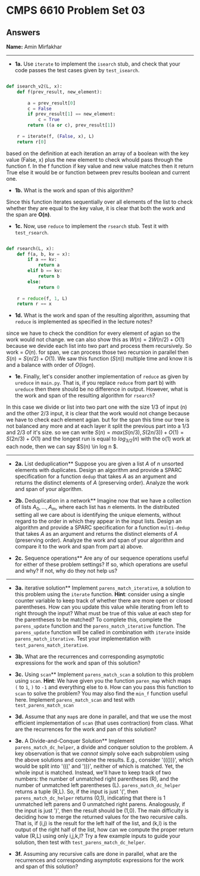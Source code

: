 # CMPS 6610 Problem Set 03
## Answers

**Name:** Amin Mirfakhar


---

- **1a.** Use `iterate` to implement the `isearch` stub, and check that your
code passes the test cases given by `test_isearch`.
``` python

def isearch_v2(L, x):
    def f(prev_result, new_element):
        
        a = prev_result[0]
        c = False
        if prev_result[1] == new_element:
            c = True
        return ((a or c), prev_result[1])
        
    r = iterate(f, (False, x), L)
    return r[0]
```
   based on the definition at each iteration an array of a boolean with the key value (False, x) plus the new element to check whould pass through the function f. In the f function if key value and new value matches then it return True else it would be or function between prev results boolean and current one.

- **1b.** What is the work and span of this algorithm?
  
Since this function iterates sequentially over all elements of the list to check whether they are equal to the key value, it is clear that both the work and the span are **O(n)**.


- **1c.** Now, use `reduce` to implement the `rsearch` stub. Test it with `test_rsearch`.

``` python

def rsearch(L, x):
    def f(a, b, kv = x):
        if a == kv:
            return a
        elif b == kv:
            return b
        else:
            return 0
        
    r = reduce(f, 1, L)
    return r == x

```

- **1d.** What is the work and span of the resulting algorithm, assuming that `reduce` is implemented as specified in the lecture notes?

since we have to check the condition for every element of agian so the work would not change. we can also show this as $W(n) = 2W(n/2) + O(1)$ because we devide each list into two part and process them recursively. So work = $O(n)$.
for span, we can process those two recursion in parallel then $S(n) = S(n/2) + O(1)$. We saw this function ($S(n)$) multiple time and know it is and a balance with order of $O(logn)$.


- **1e.** Finally, let's consider another implementation of `reduce` as given
by `ureduce` in `main.py`. That is, if you replace `reduce` from part b) with
`ureduce` then there should be no difference in output. However, what
is the work and span of the resulting algorithm for `rsearch`?

In this case we divide or list into two part one with the size 1/3 of input (n) and the other 2/3 input, it is clear that the work would not change because we have to check each element agian. but for the span this time our tree is not balanced any more and at each layer it split the previous part into a 1/3 and 2/3 of it's size. so we can write $S(n) = max(S(n/3), S(2n/3)) + O(1) = S(2n/3) + O(1)$ and the longest run is equal to $log_{3/2}(n)$ with the o(1) work at each node, then we can say $S(n) \in log n $.

---

- **2a.** List deduplication** Suppose you are given a list $A$ of $n$ unsorted
elements with duplicates. Design an algorithm and provide a SPARC specification for a function `dedup` that
takes $A$ as an argument and returns the distinct elements of $A$
(preserving order). Analyze the work and span of your algorithm.



- **2b.** Deduplication in a network** Imagine now that we have a
collection of lists $A_0, \ldots, A_m$, where each list has $n$
elements. In the distributed setting all we care about is identifying the unique
elements, without regard to the order in which they appear in the
input lists. Design an algorithm and provide a SPARC specification for a function `multi-dedup` that
takes $A$ as an argument and returns the distinct elements of $A$
(preserving order). Analyze the work and span of your algorithm and
compare it to the work and span from part a) above.


- **2c.** Sequence operations** Are any of our sequence operations useful
for either of these problem settings? If so, which operations are useful and
why? If not, why do they not help us?

---

- **3a.** iterative solution** Implement `parens_match_iterative`, a solution to this problem using the `iterate` function. **Hint**: consider using a single counter variable to keep track of whether there are more open or closed parentheses. How can you update this value while iterating from left to right through the input? What must be true of this value at each step for the parentheses to be matched? To complete this, complete the `parens_update` function and the `parens_match_iterative` function. The `parens_update` function will be called in combination with `iterate` inside `parens_match_iterative`. Test your implementation with `test_parens_match_iterative`.


- **3b.** What are the recurrences and corresponding asymptotic
  expressions for the work and span of this solution?
  

- **3c.** Using `scan`** Implement `parens_match_scan` a solution to this problem using `scan`. **Hint**: We have given you the function `paren_map` which maps `(` to `1`, `)` to `-1` and everything else to `0`. How can you pass this function to `scan` to solve the problem? You may also find the `min_f` function useful here. Implement `parens_match_scan` and test with `test_parens_match_scan`


- **3d.** Assume that any `map`s are done in parallel, and that we use
the most efficient implementation of `scan` (that uses contraction) from class. What are the recurrences for the work and pan of this solution? 



- **3e.** A Divide-and-Conquer Solution** Implement
  `parens_match_dc_helper`, a divide and conquer solution to the
  problem. A key observation is that we *cannot* simply solve each
  subproblem using the above solutions and combine the results. E.g.,
  consider '((()))', which would be split into '(((' and ')))',
  neither of which is matched. Yet, the whole input is
  matched. Instead, we'll have to keep track of two numbers: the
  number of unmatched right parentheses (R), and the number of
  unmatched left parentheses (L). `parens_match_dc_helper` returns a
  tuple (R,L). So, if the input is just '(', then
  `parens_match_dc_helper` returns (0,1), indicating that there is 1
  unmatched left parens and 0 unmatched right parens. Analogously, if
  the input is just ')', then the result should be (1,0). The main
  difficulty is deciding how to merge the returned values for the two
  recursive calls. That is, if (i,j) is the result for the left half of the list, and (k,l) is the output of the right half of the list, how can we compute the proper return value (R,L) using only i,j,k,l? Try a few example inputs to guide your solution, then test with `test_parens_match_dc_helper`.




- **3f.** Assuming any recursive calls are done in parallel, what are
  the recurrences and corresponding asymptotic expressions for the work and span of this solution?

